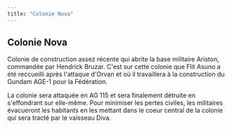 ```yaml
---
title: "Colonie Nova"
---
```


Colonie Nova
------------

Colonie de construction assez récente qui abrite la base militaire Ariston, commandée par Hendrick Bruzar. C'est sur cette colonie que Flit Asuno a été reccueilli après l'attaque d'Orvan et où il travaillera à la construction du Gundam AGE-1 pour la Fédération. 


La colonie sera attaquée en AG 115 et sera finalement détruite en s'effondrant sur elle-même. Pour minimiser les pertes civiles, les militaires évacueront les habitants en les mettant dans le coeur central de la colonie qui sera tracté par le vaisseau Diva.


 

